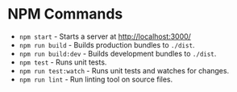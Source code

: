 # NPM Commands

- `npm start` - Starts a server at <http://localhost:3000/>
- `npm run build` - Builds production bundles to `./dist`.
- `npm run build:dev` - Builds development bundles to `./dist`.
- `npm test` - Runs unit tests.
- `npm run test:watch` - Runs unit tests and watches for changes.
- `npm run lint` - Run linting tool on source files.
